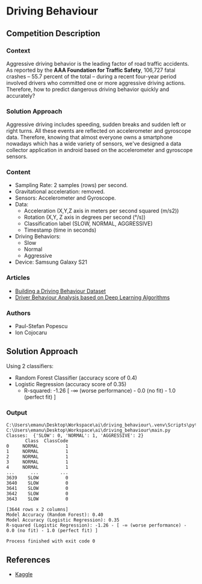 # Driving Behaviour

## Competition Description

### Context

Aggressive driving behavior is the leading factor of road traffic accidents. As reported by the **AAA Foundation for
Traffic Safety**, 106,727 fatal crashes – 55.7 percent of the total – during a recent four-year period involved drivers
who committed one or more aggressive driving actions. Therefore, how to predict dangerous driving behavior quickly and
accurately?

### Solution Approach

Aggressive driving includes speeding, sudden breaks and sudden left or right turns. All these events are reflected on
accelerometer and gyroscope data. Therefore, knowing that almost everyone owns a smartphone nowadays which has a wide
variety of sensors, we've designed a data collector application in android based on the accelerometer and gyroscope
sensors.

### Content

* Sampling Rate: 2 samples (rows) per second.
* Gravitational acceleration: removed.
* Sensors: Accelerometer and Gyroscope.
* Data:
    * Acceleration (X,Y,Z axis in meters per second squared (m/s2))
    * Rotation (X,Y, Z axis in degrees per second (°/s))
    * Classification label (SLOW, NORMAL, AGGRESSIVE)
    * Timestamp (time in seconds)
* Driving Behaviors:
    * Slow
    * Normal
    * Aggressive
* Device: Samsung Galaxy S21

### Articles

* [Building a Driving Behaviour Dataset](https://rochi.utcluj.ro/articole/10/RoCHI2022-Cojocaru-I-1.pdf)
* [Driver Behaviour Analysis based on Deep Learning Algorithms](https://rochi.utcluj.ro/articole/10/RoCHI2022-Cojocaru-I-2.pdf)

### Authors

* Paul-Stefan Popescu
* Ion Cojocaru

## Solution Approach

Using 2 classifiers:

* Random Forest Classifier (accuracy score of 0.4)
* Logistic Regression (accuracy score of 0.35)
    * R-squared: -1.26  [ -∞ (worse performance) - 0.0 (no fit) - 1.0 (perfect fit) ]

### Output

```shell
C:\Users\emanu\Desktop\Workspace\ai\driving_behaviour\.venv\Scripts\python.exe C:\Users\emanu\Desktop\Workspace\ai\driving_behaviour\main.py 
Classes:  {'SLOW': 0, 'NORMAL': 1, 'AGGRESSIVE': 2}
       Class  ClassCode
0     NORMAL          1
1     NORMAL          1
2     NORMAL          1
3     NORMAL          1
4     NORMAL          1
...      ...        ...
3639    SLOW          0
3640    SLOW          0
3641    SLOW          0
3642    SLOW          0
3643    SLOW          0

[3644 rows x 2 columns]
Model Accuracy (Random Forest): 0.40
Model Accuracy (Logistic Regression): 0.35
R-squared (Logistic Regression): -1.26 - [ -∞ (worse performance) - 0.0 (no fit) - 1.0 (perfect fit) ]

Process finished with exit code 0
```

## References

- [Kaggle](https://www.kaggle.com/competitions/driving-behaviour)